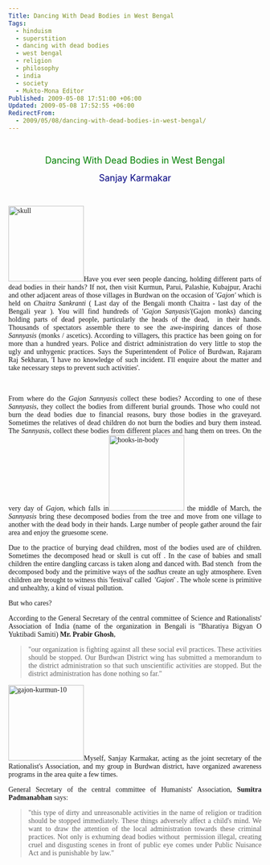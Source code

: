 ```yaml
---
Title: Dancing With Dead Bodies in West Bengal
Tags:
  - hinduism
  - superstition
  - dancing with dead bodies
  - west bengal
  - religion
  - philosophy
  - india
  - society
  - Mukto-Mona Editor
Published: 2009-05-08 17:51:00 +06:00
Updated: 2009-05-08 17:52:55 +06:00
RedirectFrom:
  - 2009/05/08/dancing-with-dead-bodies-in-west-bengal/
---
```


 
<p style="text-align: center;"><span style="font-size: large; color: #008000;">Dancing With Dead Bodies in West Bengal</span></p>
<p style="text-align: center;"><span style="font-size: large; color: #000080;">Sanjay Karmakar</span></p>
<p style="text-align: justify;"> </p>
<p style="text-align: justify;"><span style="font-family: Verdana;"><a href="https://nirmukta.com/wp-content/uploads/2009/04/skull.jpg"><img class="alignleft size-thumbnail wp-image-1311" title="skull" src="https://nirmukta.com/wp-content/uploads/2009/04/skull-150x150.jpg" alt="skull" width="150" height="150" /></a>Have you ever seen people dancing, holding different parts of dead bodies in their hands? If not, then visit Kurmun, Parui, Palashie, Kubajpur, Arachi and other adjacent areas of those villages in Burdwan on the occasion of '<em>Gajon'</em> which is held on <em>Chaitra Sankranti </em>( Last day of the Bengali month Chaitra - last day of the Bengali year ). You will find hundreds of '<em>Gajon Sanyasis'</em>(Gajon monks) dancing holding parts of dead people, particularly the heads of the dead,  in their hands. Thousands of spectators assemble there to see the awe-inspiring dances of those <em>Sannyasis </em>(monks / ascetics). According to villagers, this practice has been going on for more than a hundred years. Police and district administration do very little to stop the ugly and unhygenic practices. Says the Superintendent of Police of Burdwan, Rajaram Raj Sekharan, 'I have no knowledge of such incident. I'll enquire about the matter and take necessary steps to prevent such activities'.</span></p>

 
<p style="text-align: justify;"><span style="font-family: Verdana;">From where do the <em>Gajon Sannyasis </em>collect these bodies? According to one of these <em>Sannyasis,</em> they collect the bodies from different burial grounds. Those who could not  burn the dead bodies due to financial reasons, bury those bodies in the graveyard. Sometimes the relatives of dead children do not burn the bodies and bury them instead. The <em>Sannyasis,</em> collect these bodies from different places and hang them on trees. On the very day of <em>Gajon, </em>which falls in<a href="https://nirmukta.com/wp-content/uploads/2009/04/hooks-in-body.jpg"><img class="alignright size-thumbnail wp-image-1312" title="hooks-in-body" src="https://nirmukta.com/wp-content/uploads/2009/04/hooks-in-body-150x150.jpg" alt="hooks-in-body" width="150" height="150" /></a> the middle of March, the <em>Sannyasis </em>bring these decomposed bodies from the tree and move from one village to another with the dead body in their hands. Large number of people gather around the fair area and enjoy the gruesome scene.</span></p>
<p style="text-align: justify;"><span style="font-family: Verdana;">Due to the practice of burying dead children, most of the bodies used are of children. Sometimes the decomposed head or skull is cut off . In the case of babies and small children the entire dangling carcass is taken along and danced with. Bad stench  from the decomposed body and the primitive ways of the <em>sadhus </em>create an ugly atmosphere. Even children are brought to witness this 'festival' called  '<em>Gajon</em>' . The whole scene is primitive and unhealthy, a kind of visual pollution.</span></p>
<p style="text-align: justify;"><span style="font-family: Verdana;">But who cares?</span></p>
<p style="text-align: justify;"><span style="font-family: Verdana;">According to the General Secretary of the central committee of Science and Rationalists' Association of India (name of the organization in Bengali is "Bharatiya Bigyan O Yuktibadi Samiti) <strong>Mr. Prabir Ghosh</strong>,</span></p>

<blockquote>
<p style="text-align: justify;"><span style="font-family: Verdana;">"our organization is fighting against all these social evil practices. These activities should be stopped. Our Burdwan District wing has submitted a memorandum to the district administration so that such unscientific activities are stopped. But the district administration has done nothing so far."</span></p>
</blockquote>
<p style="text-align: justify;"><span style="font-family: Verdana;"><a href="https://nirmukta.com/wp-content/uploads/2009/04/gajon-kurmun-10.jpg"><img class="alignleft size-thumbnail wp-image-1313" title="gajon-kurmun-10" src="https://nirmukta.com/wp-content/uploads/2009/04/gajon-kurmun-10-150x150.jpg" alt="gajon-kurmun-10" width="150" height="150" /></a>Myself, Sanjay Karmakar, acting as the joint secretary of the Rationalist's Association, and my group in Burdwan district, have organized awareness programs in the area quite a few times.</span></p>
<p style="text-align: justify;"><span style="font-family: Verdana;">General Secretary of the central committee of Humanists' Association, <strong>Sumitra Padmanabhan</strong> says:</span></p>

<blockquote>
<p style="text-align: justify;"><span style="font-family: Verdana;">"this type of dirty and unreasonable activities in the name of religion or tradition should be stopped immediately. These things adversely affect a child's mind. We want to draw the attention of the local administration towards these criminal practices. Not only is exhuming dead bodies without  permission illegal, creating cruel and disgusting scenes in front of public eye comes under Public Nuisance Act and is punishable by law."</span></p>
</blockquote>
